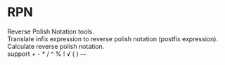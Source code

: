 # RPN
Reverse Polish Notation tools.   
Translate infix expression to reverse polish notation (postfix expression).  
Calculate reverse polish notation.  
support + - * / ^ % ! √ ( ) —   